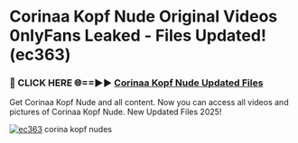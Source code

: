 # Corinaa Kopf Nude Original Videos 0nlyFans Leaked - Files Updated! (ec363)

<h3>🔴 CLICK HERE 🌐==►► <a href="https://tinyurl.com/4seja8ks" rel="nofollow">Corinaa Kopf Nude Updated Files</a></h3>

Get Corinaa Kopf Nude and all content. Now you can access all videos and pictures of Corinaa Kopf Nude. New Updated Files 2025!

[![ec363](https://i.imgur.com/EWjZXRe.gif)](https://tinyurl.com/4seja8ks)
corina kopf nudes
